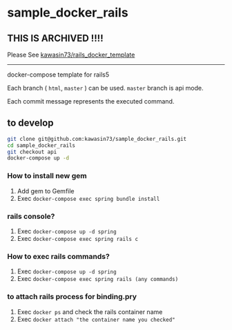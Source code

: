 # sample_docker_rails


## THIS IS ARCHIVED !!!!

Please See [kawasin73/rails_docker_template](https://github.com/kawasin73/rails_docker_template)

---

docker-compose template for rails5

Each branch ( `html`, `master` ) can be used.
`master` branch is api mode.

Each commit message represents the executed command.

## to develop

```bash
git clone git@github.com:kawasin73/sample_docker_rails.git
cd sample_docker_rails
git checkout api
docker-compose up -d
```

### How to install new gem

1. Add gem to Gemfile
2. Exec `docker-compose exec spring bundle install`

### rails console?

1. Exec `docker-compose up -d spring`
2. Exec `docker-compose exec spring rails c`

### How to exec rails commands?

1. Exec `docker-compose up -d spring`
2. Exec `docker-compose exec spring rails (any commands)`

### to attach rails process for binding.pry

1. Exec `docker ps` and check the rails container name
2. Exec `docker attach "the container name you checked"`
